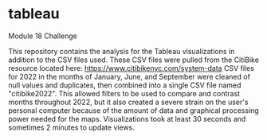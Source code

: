 # tableau
Module 18 Challenge

This repository contains the analysis for the Tableau visualizations in addition to the CSV files used.
These CSV files were pulled from the CitiBike resource located here: https://www.citibikenyc.com/system-data
CSV files for 2022 in the months of January, June, and September were cleaned of null values and duplicates, then combined into a single CSV file named "citibike2022". This allowed filters to be used to compare and contrast months throughout 2022, but it also created a severe strain on the user's personal computer because of the amount of data and graphical processing power needed for the maps. Visualizations took at least 30 seconds and sometimes 2 minutes to update views.
